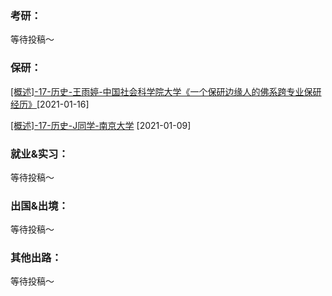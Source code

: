 ### 考研：

等待投稿～

### 保研：

[[概述]-17-历史-王雨婷-中国社会科学院大学《一个保研边缘人的佛系跨专业保研经历》](升学就业/历史系/17-历史-王雨婷.md)[2021-01-16]

[[概述]-17-历史-J同学-南京大学](升学就业/历史系/17-历史-J同学.md) [2021-01-09]

### 就业&实习：

等待投稿～

### 出国&出境：

等待投稿～

### 其他出路：

等待投稿～